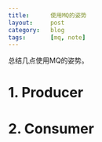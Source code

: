 ```yaml
---
title:      使用MQ的姿势 
layout:     post
category:   blog
tags:       [mq, note]
---
```


总结几点使用MQ的姿势。

# 1. Producer



# 2. Consumer

